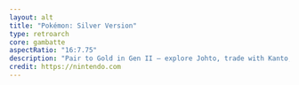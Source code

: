 ```yaml
---
layout: alt
title: "Pokémon: Silver Version"
type: retroarch
core: gambatte
aspectRatio: "16:7.75"
description: "Pair to Gold in Gen II — explore Johto, trade with Kanto, and uncover new Pokémon."
credit: https://nintendo.com
---
```

